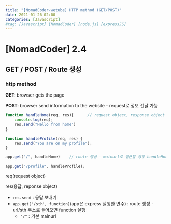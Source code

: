 ```yaml
---
title: "[NomadCoder-wetube] HTTP method (GET/POST)"
date: 2021-01-26 02:00
categories: [Javascript]
#tag: [Javascript] [NomadCoder] [node.js] [expressJS]
---
```


# [NomadCoder] 2.4


## GET / POST / Route 생성

### http method

**GET**: browser gets the page

**POST**: browser send information to the website - request로 정보 전달 가능

```jsx
function handleHome(req, res){      // request object, response object
    console.log(req);
    res.send("Hello from home")
}

function handleProfile(req, res) {
    res.send("You are on my profile");
}

app.get("/", handleHome)    // route 생성 - mainurl로 접근할 경우 handleHome 함수 실행

app.get("/profile", handleProfile);
```

req(request object)

res(응답, reponse object)

- `res.send` : 응답 보내기
- `app.get("/sth", function)`(app은 express 실행한 변수) : route 생성 - url/sth 주소로 들어오면 function 실행
    - `"/"` : 기본 mainurl
